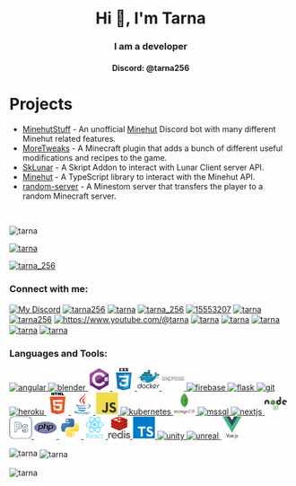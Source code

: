 <h1 align="center">Hi 👋, I'm Tarna</h1>
<h3 align="center">I am a developer</h3>
<h4 align="center">Discord: @tarna256</h4>

# Projects
- [MinehutStuff](https://github.com/tarna/MinehutStuff) - An unofficial [Minehut](https://minehut.com) Discord bot with many different Minehut related features.
- [MoreTweaks](https://github.com/tarna/MoreTweaks) - A Minecraft plugin that adds a bunch of different useful modifications and recipes to the game.
- [SkLunar](https://github.com/tarna/SkLunar) - A Skript Addon to interact with Lunar Client server API.
- [Minehut](https://github.com/jellz/minehut) - A TypeScript library to interact with the Minehut API.
- [random-server](https://github.com/tarna/random-server) - A Minestom server that transfers the player to a random Minecraft server.


<br />
<p align="left"> <img src="https://komarev.com/ghpvc/?username=tarna&label=Profile%20views&color=0e75b6&style=flat&theme=dracula" alt="tarna" /> </p>

<p align="left"> <a href="https://github.com/ryo-ma/github-profile-trophy"><img src="https://github-profile-trophy.vercel.app/?username=tarna&theme=dracula" alt="tarna" /></a> </p>

<p align="left"> <a href="https://twitter.com/tarna_256" target="blank"><img src="https://img.shields.io/twitter/follow/tarna_256?logo=twitter&style=for-the-badge&theme=dracula" alt="tarna_256" /></a> </p>

<h3 align="left">Connect with me:</h3>
<p align="left">
<a href="https://discord.gg/SScnNymExa" target="blank"><img align="center" src="https://raw.githubusercontent.com/rahuldkjain/github-profile-readme-generator/master/src/images/icons/Social/discord.svg" alt="My Discord" height="30" width="40" /></a>
<a href="https://codepen.io/tarna256" target="blank"><img align="center" src="https://raw.githubusercontent.com/rahuldkjain/github-profile-readme-generator/master/src/images/icons/Social/codepen.svg" alt="tarna256" height="30" width="40" /></a>
<a href="https://dev.to/tarna" target="blank"><img align="center" src="https://cdn.jsdelivr.net/npm/simple-icons@3.0.1/icons/dev-dot-to.svg" alt="tarna" height="30" width="40" /></a>
<a href="https://twitter.com/tarna_256" target="blank"><img align="center" src="https://raw.githubusercontent.com/rahuldkjain/github-profile-readme-generator/master/src/images/icons/Social/twitter.svg" alt="tarna_256" height="30" width="40" /></a>
<a href="https://stackoverflow.com/users/15553207" target="blank"><img align="center" src="https://raw.githubusercontent.com/rahuldkjain/github-profile-readme-generator/master/src/images/icons/Social/stack-overflow.svg" alt="15553207" height="30" width="40" /></a>
<a href="https://codesandbox.com/tarna" target="blank"><img align="center" src="https://cdn.jsdelivr.net/npm/simple-icons@3.0.1/icons/codesandbox.svg" alt="tarna" height="30" width="40" /></a>
<a href="https://kaggle.com/tarna256" target="blank"><img align="center" src="https://raw.githubusercontent.com/rahuldkjain/github-profile-readme-generator/master/src/images/icons/Social/kaggle.svg" alt="tarna256" height="30" width="40" /></a>
<a href="https://www.youtube.com/@tarna" target="blank"><img align="center" src="https://raw.githubusercontent.com/rahuldkjain/github-profile-readme-generator/master/src/images/icons/Social/youtube.svg" alt="https://www.youtube.com/@tarna" height="30" width="40" /></a>
<a href="https://www.codechef.com/users/tarna" target="blank"><img align="center" src="https://cdn.jsdelivr.net/npm/simple-icons@3.1.0/icons/codechef.svg" alt="tarna" height="30" width="40" /></a>
<a href="https://www.hackerrank.com/tarna" target="blank"><img align="center" src="https://raw.githubusercontent.com/rahuldkjain/github-profile-readme-generator/master/src/images/icons/Social/hackerrank.svg" alt="tarna" height="30" width="40" /></a>
<a href="https://codeforces.com/profile/tarna" target="blank"><img align="center" src="https://cdn.jsdelivr.net/npm/simple-icons@3.0.1/icons/codeforces.svg" alt="tarna" height="30" width="40" /></a>
<a href="https://www.leetcode.com/tarna" target="blank"><img align="center" src="https://raw.githubusercontent.com/rahuldkjain/github-profile-readme-generator/master/src/images/icons/Social/leet-code.svg" alt="tarna" height="30" width="40" /></a>
<a href="https://www.topcoder.com/members/tarna" target="blank"><img align="center" src="https://cdn.jsdelivr.net/npm/simple-icons@3.0.1/icons/topcoder.svg" alt="tarna" height="30" width="40" /></a>
</p>

<h3 align="left">Languages and Tools:</h3>
<p align="left"> <a href="https://angular.io" target="_blank"> <img src="https://angular.io/assets/images/logos/angular/angular.svg" alt="angular" width="40" height="40"/> </a> <a href="https://www.blender.org/" target="_blank"> <img src="https://download.blender.org/branding/community/blender_community_badge_white.svg" alt="blender" width="40" height="40"/> </a> <a href="https://www.w3schools.com/cs/" target="_blank"> <img src="https://raw.githubusercontent.com/devicons/devicon/master/icons/csharp/csharp-original.svg" alt="csharp" width="40" height="40"/> </a> <a href="https://www.w3schools.com/css/" target="_blank"> <img src="https://raw.githubusercontent.com/devicons/devicon/master/icons/css3/css3-original-wordmark.svg" alt="css3" width="40" height="40"/> </a> <a href="https://www.docker.com/" target="_blank"> <img src="https://raw.githubusercontent.com/devicons/devicon/master/icons/docker/docker-original-wordmark.svg" alt="docker" width="40" height="40"/> </a> <a href="https://expressjs.com" target="_blank"> <img src="https://raw.githubusercontent.com/devicons/devicon/master/icons/express/express-original-wordmark.svg" alt="express" width="40" height="40"/> </a> <a href="https://firebase.google.com/" target="_blank"> <img src="https://www.vectorlogo.zone/logos/firebase/firebase-icon.svg" alt="firebase" width="40" height="40"/> </a> <a href="https://flask.palletsprojects.com/" target="_blank"> <img src="https://www.vectorlogo.zone/logos/pocoo_flask/pocoo_flask-icon.svg" alt="flask" width="40" height="40"/> </a> <a href="https://git-scm.com/" target="_blank"> <img src="https://www.vectorlogo.zone/logos/git-scm/git-scm-icon.svg" alt="git" width="40" height="40"/> </a> <a href="https://heroku.com" target="_blank"> <img src="https://www.vectorlogo.zone/logos/heroku/heroku-icon.svg" alt="heroku" width="40" height="40"/> </a> <a href="https://www.w3.org/html/" target="_blank"> <img src="https://raw.githubusercontent.com/devicons/devicon/master/icons/html5/html5-original-wordmark.svg" alt="html5" width="40" height="40"/> </a> <a href="https://www.java.com" target="_blank"> <img src="https://raw.githubusercontent.com/devicons/devicon/master/icons/java/java-original.svg" alt="java" width="40" height="40"/> </a> <a href="https://developer.mozilla.org/en-US/docs/Web/JavaScript" target="_blank"> <img src="https://raw.githubusercontent.com/devicons/devicon/master/icons/javascript/javascript-original.svg" alt="javascript" width="40" height="40"/> </a> <a href="https://kubernetes.io" target="_blank"> <img src="https://www.vectorlogo.zone/logos/kubernetes/kubernetes-icon.svg" alt="kubernetes" width="40" height="40"/> </a> <a href="https://www.mongodb.com/" target="_blank"> <img src="https://raw.githubusercontent.com/devicons/devicon/master/icons/mongodb/mongodb-original-wordmark.svg" alt="mongodb" width="40" height="40"/> </a> <a href="https://www.microsoft.com/en-us/sql-server" target="_blank"> <img src="https://www.svgrepo.com/show/303229/microsoft-sql-server-logo.svg" alt="mssql" width="40" height="40"/> </a> <a href="https://nextjs.org/" target="_blank"> <img src="https://cdn.worldvectorlogo.com/logos/nextjs-3.svg" alt="nextjs" width="40" height="40"/> </a> <a href="https://nodejs.org" target="_blank"> <img src="https://raw.githubusercontent.com/devicons/devicon/master/icons/nodejs/nodejs-original-wordmark.svg" alt="nodejs" width="40" height="40"/> </a> <a href="https://www.photoshop.com/en" target="_blank"> <img src="https://raw.githubusercontent.com/devicons/devicon/master/icons/photoshop/photoshop-line.svg" alt="photoshop" width="40" height="40"/> </a> <a href="https://www.php.net" target="_blank"> <img src="https://raw.githubusercontent.com/devicons/devicon/master/icons/php/php-original.svg" alt="php" width="40" height="40"/> </a> <a href="https://www.python.org" target="_blank"> <img src="https://raw.githubusercontent.com/devicons/devicon/master/icons/python/python-original.svg" alt="python" width="40" height="40"/> </a> <a href="https://reactjs.org/" target="_blank"> <img src="https://raw.githubusercontent.com/devicons/devicon/master/icons/react/react-original-wordmark.svg" alt="react" width="40" height="40"/> </a> <a href="https://redis.io" target="_blank"> <img src="https://raw.githubusercontent.com/devicons/devicon/master/icons/redis/redis-original-wordmark.svg" alt="redis" width="40" height="40"/> </a> <a href="https://www.typescriptlang.org/" target="_blank"> <img src="https://raw.githubusercontent.com/devicons/devicon/master/icons/typescript/typescript-original.svg" alt="typescript" width="40" height="40"/> </a> <a href="https://unity.com/" target="_blank"> <img src="https://www.vectorlogo.zone/logos/unity3d/unity3d-icon.svg" alt="unity" width="40" height="40"/> </a> <a href="https://unrealengine.com/" target="_blank"> <img src="https://raw.githubusercontent.com/kenangundogan/fontisto/036b7eca71aab1bef8e6a0518f7329f13ed62f6b/icons/svg/brand/unreal-engine.svg" alt="unreal" width="40" height="40"/> </a> <a href="https://vuejs.org/" target="_blank"> <img src="https://raw.githubusercontent.com/devicons/devicon/master/icons/vuejs/vuejs-original-wordmark.svg" alt="vuejs" width="40" height="40"/> </a> </p>

<p><img align="left" src="https://github-readme-stats-git-masterrstaa-rickstaa.vercel.app/api/top-langs?username=tarna&show_icons=true&locale=en&layout=compact&theme=dracula" alt="tarna" /></p>

<p>&nbsp;<img align="center" src="https://github-readme-stats.vercel.app/api?username=tarna&show_icons=true&locale=en&theme=dracula" alt="tarna" /></p>

<p><img align="center" src="https://github-readme-streak-stats.herokuapp.com/?user=tarna&theme=dracula" alt="tarna" /></p>
